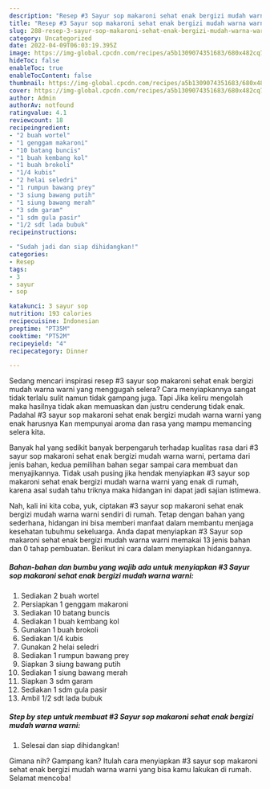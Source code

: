 ```yaml
---
description: "Resep #3 Sayur sop makaroni sehat enak bergizi mudah warna warni Anti Gagal"
title: "Resep #3 Sayur sop makaroni sehat enak bergizi mudah warna warni Anti Gagal"
slug: 288-resep-3-sayur-sop-makaroni-sehat-enak-bergizi-mudah-warna-warni-anti-gagal
category: Uncategorized
date: 2022-04-09T06:03:19.395Z
image: https://img-global.cpcdn.com/recipes/a5b1309074351683/680x482cq70/3-sayur-sop-makaroni-sehat-enak-bergizi-mudah-warna-warni-foto-resep-utama.jpg
hideToc: false
enableToc: true
enableTocContent: false
thumbnail: https://img-global.cpcdn.com/recipes/a5b1309074351683/680x482cq70/3-sayur-sop-makaroni-sehat-enak-bergizi-mudah-warna-warni-foto-resep-utama.jpg
cover: https://img-global.cpcdn.com/recipes/a5b1309074351683/680x482cq70/3-sayur-sop-makaroni-sehat-enak-bergizi-mudah-warna-warni-foto-resep-utama.jpg
author: Admin
authorAv: notfound
ratingvalue: 4.1
reviewcount: 18
recipeingredient:
- "2 buah wortel"
- "1 genggam makaroni"
- "10 batang buncis"
- "1 buah kembang kol"
- "1 buah brokoli"
- "1/4 kubis"
- "2 helai seledri"
- "1 rumpun bawang prey"
- "3 siung bawang putih"
- "1 siung bawang merah"
- "3 sdm garam"
- "1 sdm gula pasir"
- "1/2 sdt lada bubuk"
recipeinstructions:

- "Sudah jadi dan siap dihidangkan!"
categories:
- Resep
tags:
- 3
- sayur
- sop

katakunci: 3 sayur sop 
nutrition: 193 calories
recipecuisine: Indonesian
preptime: "PT35M"
cooktime: "PT52M"
recipeyield: "4"
recipecategory: Dinner

---
```



Sedang mencari inspirasi resep #3 sayur sop makaroni sehat enak bergizi mudah warna warni yang menggugah selera? Cara menyiapkannya sangat tidak terlalu sulit namun tidak gampang juga. Tapi Jika keliru mengolah maka hasilnya tidak akan memuaskan dan justru cenderung tidak enak. Padahal #3 sayur sop makaroni sehat enak bergizi mudah warna warni yang enak harusnya Kan mempunyai aroma dan rasa yang mampu memancing selera kita.




Banyak hal yang sedikit banyak berpengaruh terhadap kualitas rasa dari #3 sayur sop makaroni sehat enak bergizi mudah warna warni, pertama dari jenis bahan, kedua pemilihan bahan segar sampai cara membuat dan menyajikannya. Tidak usah pusing jika hendak menyiapkan #3 sayur sop makaroni sehat enak bergizi mudah warna warni yang enak di rumah, karena asal sudah tahu triknya maka hidangan ini dapat jadi sajian istimewa.


Nah, kali ini kita coba, yuk, ciptakan #3 sayur sop makaroni sehat enak bergizi mudah warna warni sendiri di rumah. Tetap dengan bahan yang sederhana, hidangan ini bisa memberi manfaat dalam membantu menjaga kesehatan tubuhmu sekeluarga. Anda dapat menyiapkan #3 Sayur sop makaroni sehat enak bergizi mudah warna warni memakai 13 jenis bahan dan 0 tahap pembuatan. Berikut ini cara dalam menyiapkan hidangannya.

<!--inarticleads1-->

##### Bahan-bahan dan bumbu yang wajib ada untuk menyiapkan #3 Sayur sop makaroni sehat enak bergizi mudah warna warni:

1. Sediakan 2 buah wortel
1. Persiapkan 1 genggam makaroni
1. Sediakan 10 batang buncis
1. Sediakan 1 buah kembang kol
1. Gunakan 1 buah brokoli
1. Sediakan 1/4 kubis
1. Gunakan 2 helai seledri
1. Sediakan 1 rumpun bawang prey
1. Siapkan 3 siung bawang putih
1. Sediakan 1 siung bawang merah
1. Siapkan 3 sdm garam
1. Sediakan 1 sdm gula pasir
1. Ambil 1/2 sdt lada bubuk




<!--inarticleads2-->

##### Step by step untuk membuat #3 Sayur sop makaroni sehat enak bergizi mudah warna warni:


1. Selesai dan siap dihidangkan!



Gimana nih? Gampang kan? Itulah cara menyiapkan #3 sayur sop makaroni sehat enak bergizi mudah warna warni yang bisa kamu lakukan di rumah. Selamat mencoba!
